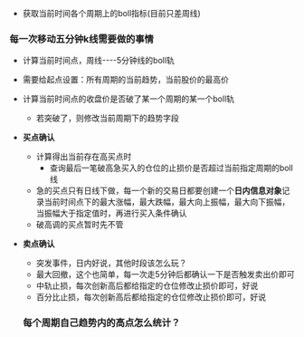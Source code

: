 - 获取当前时间各个周期上的boll指标(目前只差周线)

### 每一次移动五分钟k线需要做的事情 

- 计算当前时间点，周线----5分钟线的boll轨

- 需要给起点设置：所有周期的当前趋势，当前股价的最高价

- 计算当前时间点的收盘价是否破了某一个周期的某一个boll轨
  - 若突破了，则修改当前周期下的趋势字段
  
- **买点确认**

  - 计算得出当前存在高买点时
    - 查询最后一笔破高急买入的仓位的止损价是否超过当前指定周期的boll线
  - 急的买点只有日线下做，每一个新的交易日都要创建一个**日内信息对象**记录当前时间点下的最大涨幅，最大跌幅，最大向上振幅，最大向下振幅，当振幅大于指定值时，再进行买入条件确认
  - 破高调的买点暂时先不管

- **卖点确认**

  - 突发事件，日内好说，其他时段该怎么玩？
  - 最大回撤，这个也简单，每一次走5分钟后都确认一下是否触发卖出价即可
  - 中轨止损，每次创新高后都给指定的仓位修改止损价即可，好说
  - 百分比止损，每次创新高后都给指定的仓位修改止损价即可，好说

  ### 每个周期自己趋势内的高点怎么统计？

